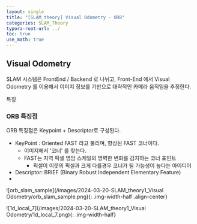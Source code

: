 ```yaml
---
layout: single
title: "[SLAM_theory] Visual Odometry - ORB" 
categories: SLAM_Theory
typora-root-url: ../
toc: true
use_math: true
---
```


## Visual Odometry

SLAM 시스템은 FrontEnd / Backend 로 나뉘고, Front-End 에서 Visual Odometry 를 이용해서 이미지 정보를 기반으로 대략적인 카메라 움직임을 추정한다. 



특징


### ORB 특징점

ORB 특징점은 Keypoint + Descriptor로 구성된다. 

- KeyPoint : Oriented FAST 라고 불리며, 향상된 FAST 코너이다.
  - 이미지에서 '코너' 를 찾는다. 
  - FAST는 지역 픽셀 명암 스케일의 명벽한 변화를 감지하는 코너 포인트
    - 픽셀이 이웃의 픽셀과 크게 다를경우 코너가 될 가능성이 높다는 아이디어 
- Descriptor: BRIEF (Binary Robust Independent Elementary Feature)
- 



![orb_slam_sample](/images/2024-03-20-SLAM_theory1_Visual Odometry/orb_slam_sample.png){: .img-width-half .align-center}





![1d_local_7](/images/2024-03-20-SLAM_theory1_Visual Odometry/1d_local_7.png){: .img-width-half}

